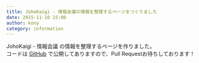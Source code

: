 ```yaml
---
title: JohoKaigi - 情報会議の情報を整理するページをつくりました
date: 2015-11-10 15:00
author: kony
category: information
---
```


JohoKaigi - 情報会議 の情報を整理するページを作りました。  
コードは [GitHub](https://github.com/htomine/johokaigi) で公開してありますので、Pull Requestお待ちしております！
